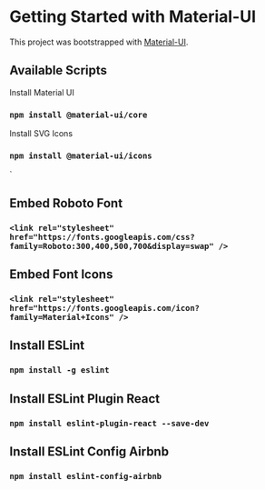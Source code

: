 # Getting Started with Material-UI

This project was bootstrapped with [Material-UI](https://material-ui.com/).

## Available Scripts

Install Material UI
### `npm install @material-ui/core`
Install SVG Icons
### `npm install @material-ui/icons`
`
## Embed Roboto Font
### `<link rel="stylesheet" href="https://fonts.googleapis.com/css?family=Roboto:300,400,500,700&display=swap" />`
## Embed Font Icons
### `<link rel="stylesheet" href="https://fonts.googleapis.com/icon?family=Material+Icons" />`
## Install ESLint
### `npm install -g eslint`
## Install ESLint Plugin React
### `npm install eslint-plugin-react --save-dev`
## Install ESLint Config Airbnb
### `npm install eslint-config-airbnb`
